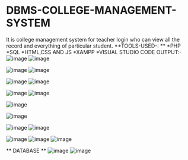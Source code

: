 # DBMS-COLLEGE-MANAGEMENT-SYSTEM

It is college management system for teacher login who can view all the record and everything of particular student.
**TOOLS-USED-: **
*PHP
*SQL
*HTML,CSS AND JS
*XAMPP
*VISUAL STUDIO CODE
OUTPUT:-
![image](https://user-images.githubusercontent.com/90260133/161796722-65149fa1-3ab7-4d78-a899-d8c7452b6465.png)
![image](https://user-images.githubusercontent.com/90260133/161796595-0a3fc30a-44dd-4724-8316-3dea00eafd0f.png)

![image](https://user-images.githubusercontent.com/90260133/161796830-e8df12de-617b-4c47-9a5a-d73d0577022a.png)
![image](https://user-images.githubusercontent.com/90260133/161796897-2fffab79-cd60-4f17-8c68-0c89d475fd37.png)

![image](https://user-images.githubusercontent.com/90260133/161796979-21b50d1d-ce03-4cde-b2d2-243d559becf9.png)
![image](https://user-images.githubusercontent.com/90260133/161797256-7460edb4-4377-4161-ade6-61a3dbfdca3a.png)

![image](https://user-images.githubusercontent.com/90260133/161797344-0f725ad3-8088-4772-bde3-2d7f28508a51.png)
![image](https://user-images.githubusercontent.com/90260133/161797432-0dda0405-c881-4da8-9568-9747c27cab26.png)

![image](https://user-images.githubusercontent.com/90260133/161797585-00a5eb1a-ed05-4c8e-b721-9326f99d7504.png)

![image](https://user-images.githubusercontent.com/90260133/161797779-236034bd-b948-4576-8f3a-ab82db133e68.png)

![image](https://user-images.githubusercontent.com/90260133/161797880-26d5a43b-01b2-4ff9-8b5e-a0a99d07e794.png)
![image](https://user-images.githubusercontent.com/90260133/161797965-3a3d7334-6950-4b46-91e6-486cec8cc2b6.png)

![image](https://user-images.githubusercontent.com/90260133/161798087-4d310e0b-4c7a-40ea-930b-18c66c94e2cf.png)
![image](https://user-images.githubusercontent.com/90260133/161798206-3d1a8bcc-de13-4509-a424-a42c7f5e0751.png)
![image](https://user-images.githubusercontent.com/90260133/161798314-503c8f4c-c916-4415-acf4-2e698cdabe97.png)

** DATABASE **
![image](https://user-images.githubusercontent.com/90260133/161798420-71e98abc-2b5d-4ff1-9b9c-56b079acd275.png)
![image](https://user-images.githubusercontent.com/90260133/161798538-77def51c-7184-4ea1-9be1-844b37712a97.png)
